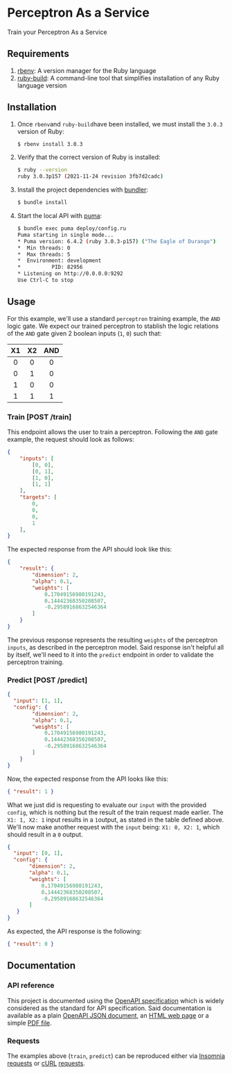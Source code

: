 # Perceptron As a Service

Train your Perceptron As a Service

## Requirements

1. [rbenv](https://github.com/rbenv/rbenv): A version manager for the Ruby language
2. [ruby-build](https://github.com/rbenv/ruby-build): A command-line tool that simplifies installation of any Ruby language version

## Installation

1. Once `rbenv`and `ruby-build`have been installed, we must install the `3.0.3` version of Ruby:

   ```sh
   $ rbenv install 3.0.3
   ```

2. Verify that the correct version of Ruby is installed:

   ```sh
   $ ruby --version
   ruby 3.0.3p157 (2021-11-24 revision 3fb7d2cadc)
   ```

3. Install the project dependencies with [bundler](https://bundler.io/):

   ```sh
   $ bundle install
   ```

4. Start the local API with [puma](https://github.com/puma/puma):

   ```sh
   $ bundle exec puma deploy/config.ru
   Puma starting in single mode...
   * Puma version: 6.4.2 (ruby 3.0.3-p157) ("The Eagle of Durango")
   *  Min threads: 0
   *  Max threads: 5
   *  Environment: development
   *          PID: 82956
   * Listening on http://0.0.0.0:9292
   Use Ctrl-C to stop
   ```

   

## Usage

For this example, we'll use a standard `perceptron` training example, the `AND` logic gate. We expect our trained perceptron to stablish the logic relations of the `AND` gate given 2 boolean inputs (`1`, `0`) such that:

|  X1  |  X2  | AND  |
| :--: | :--: | :--: |
|  0   |  0   |  0   |
|  0   |  1   |  0   |
|  1   |  0   |  0   |
|  1   |  1   |  1   |



### Train [POST /train]

This endpoint allows the user to train a perceptron. Following the `AND` gate example, the request should look as follows:

`````` json
{
	"inputs": [
		[0, 0],
		[0, 1],
		[1, 0],
		[1, 1]
	],
	"targets": [
		0,
		0,
		0,
		1
	],
}
``````

The expected response from the API should look like this:

``````json
{
	"result": {
		"dimension": 2,
		"alpha": 0.1,
		"weights": [
			0.17049156980191243,
			0.14442368350208507,
			-0.29589168632546364
		]
	}
}
``````

The previous response represents the resulting `weights` of the perceptron `inputs`, as described in the perceptron model. Said response isn't helpful all by itself, we'll need to it into the `predict` endpoint in order to validate the perceptron training.

### Predict [POST /predict]

``````json
{
  "input": [1, 1],
  "config": {
		"dimension": 2,
		"alpha": 0.1,
		"weights": [
			0.17049156980191243,
			0.14442368350208507,
			-0.29589168632546364
		]
	}
}
``````

Now, the expected response from the API looks like this:

```json
{ "result": 1 }
```

What we just did is requesting to evaluate our `input` with the provided `config`, which is nothing but the result of the train request made earlier. The `X1: 1, X2: 1` input results in a `1`output, as stated in the table defined above. We'll now make another request with the `input` being: `X1: 0, X2: 1`, which should result in a `0` output.

 ```json
 {
   "input": [0, 1],
   "config": {
 		"dimension": 2,
 		"alpha": 0.1,
 		"weights": [
 			0.17049156980191243,
 			0.14442368350208507,
 			-0.29589168632546364
 		]
 	}
 }
 ```

As expected, the API response is the following:

```json
{ "result": 0 }
```

## Documentation

### API reference

This project is documented using the [OpenAPI specification](https://swagger.io/specification/) which is widely considered as the standard for API specification. Said documentation is available as a plain [OpenAPI JSON document](reference/perceptron-aas.json), an [HTML web page](reference/perceptron-aas.html) or a simple [PDF file](reference/perceptron-aas.pdf).

### Requests

The examples above (`train`, `predict`) can be reproduced either via [Insomnia](https://insomnia.rest/) [requests](requests/insomnia.json) or [cURL](https://curl.se/) [requests](requests/curl.sh).
